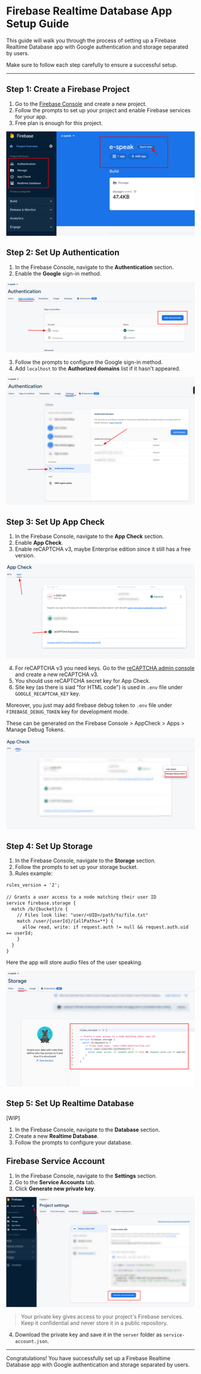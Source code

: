 # Firebase Realtime Database App Setup Guide

This guide will walk you through the process of setting up a Firebase Realtime Database app with Google authentication and storage separated by users.

Make sure to follow each step carefully to ensure a successful setup.

---

## Step 1: Create a Firebase Project

1. Go to the [Firebase Console](https://console.firebase.google.com/) and create a new project.
2. Follow the prompts to set up your project and enable Firebase services for your app.
3. Free plan is enough for this project.

![Firebase Project](./images/firebase/project.png)

## Step 2: Set Up Authentication

1. In the Firebase Console, navigate to the **Authentication** section.
2. Enable the **Google** sign-in method.

![Firebase Authentication](./images/firebase/auth-methods.png)

3. Follow the prompts to configure the Google sign-in method.
4. Add `localhost` to the **Authorized domains** list if it hasn't appeared.

![Firebase Auth Domain](./images/firebase/auth-domain.png)

## Step 3: Set Up App Check

1. In the Firebase Console, navigate to the **App Check** section.
2. Enable **App Check**.
3. Enable reCAPTCHA v3, maybe Enterprise edition since it still has a free version.

![Firebase App Check](./images/firebase/app-check.png)


4. For reCAPTCHA v3 you need keys. Go to the [reCAPTCHA admin console](https://www.google.com/recaptcha/admin/create) and create a new reCAPTCHA v3.
5. You should use reCAPTCHA secret key for App Check.
6. Site key (as there is siad "for HTML code") is used in `.env` file under `GOOGLE_RECAPTCHA_KEY` key.

Moreover, you just may add firebase debug token to `.env` file under `FIREBASE_DEBUG_TOKEN` key for development mode.

These can be generated on the Firebase Console > AppCheck > Apps > Manage Debug Tokens.

![App Check Debug Token](./images/firebase/app-check-debug.png)

## Step 4: Set Up Storage

1. In the Firebase Console, navigate to the **Storage** section.
2. Follow the prompts to set up your storage bucket.
3. Rules example:

```
rules_version = '2';

// Grants a user access to a node matching their user ID
service firebase.storage {
  match /b/{bucket}/o {
    // Files look like: "user/<UID>/path/to/file.txt"
    match /user/{userId}/{allPaths=**} {
      allow read, write: if request.auth != null && request.auth.uid == userId;
    }
  }
}
```

Here the app will store audio files of the user speaking.

![Storage Rules](./images/firebase/storage-rules.png)

## Step 5: Set Up Realtime Database

[WIP]

1. In the Firebase Console, navigate to the **Database** section.
2. Create a new **Realtime Database**.
3. Follow the prompts to configure your database.

## Firebase Service Account

1. In the Firebase Console, navigate to the **Settings** section.
2. Go to the **Service Accounts** tab.
3. Click **Generate new private key**.

![Service Account](./images/firebase/service-account.png)

> Your private key gives access to your project's Firebase services. Keep it confidential and never store it in a public repository.

4. Download the private key and save it in the `server` folder as `service-account.json`.

---

Congratulations! You have successfully set up a Firebase Realtime Database app with Google authentication and storage separated by users.

